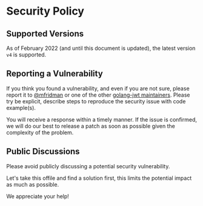 # Security Policy

## Supported Versions

As of February 2022 (and until this document is updated), the latest version `v4` is supported.

## Reporting a Vulnerability

If you think you found a vulnerability, and even if you are not sure, please report it to [@mfridman](http://github.com/mfridman) or one of the other [golang-jwt maintainers](https://github.com/orgs/golang-jwt/people). Please try be explicit, describe steps to reproduce the security issue with code example(s).

You will receive a response within a timely manner. If the issue is confirmed, we will do our best to release a patch as soon as possible given the complexity of the problem.

## Public Discussions

Please avoid publicly discussing a potential security vulnerability.

Let's take this offile and find a solution first, this limits the potential impact as much as possible.

We appreciate your help!
